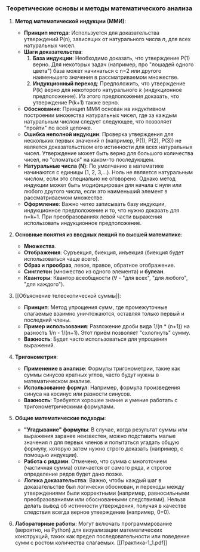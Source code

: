 ### Теоретические основы и методы математического анализа

1. **Метод математической индукции (ММИ)**:
    
    - **Принцип метода**: Используется для доказательства утверждений P(n), зависящих от натурального числа _n_, для всех натуральных чисел.
    - **Шаги доказательства**:
        1. **База индукции**: Необходимо доказать, что утверждение P(1) верно. Для некоторых задач (например, про "лошадей одного цвета") база может начинаться с n=2 или другого наименьшего значения в рассматриваемом множестве.
        2. **Индукционный переход**: Предположить, что утверждение P(k) верно для некоторого натурального _k_ (индукционное предположение). Из этого предположения доказать, что утверждение P(k+1) также верно.
    - **Обоснование**: Принцип ММИ основан на индуктивном построении множества натуральных чисел, где за каждым натуральным числом следует следующее, что позволяет "пройти" по всей цепочке.
    - **Ошибка неполной индукции**: Проверка утверждения для нескольких первых значений _n_ (например, P(1), P(2), P(3)) не является доказательством его истинности для всех натуральных чисел. Утверждение может быть верно для большого количества чисел, но "сломаться" на каком-то последующем.
    - **Натуральные числа (N)**: По умолчанию в математике начинаются с единицы (1, 2, 3,...). Ноль не является натуральным числом, если это специально не оговорено. Однако метод индукции может быть модифицирован для начала с нуля или любого другого числа, если это наименьший элемент в рассматриваемом множестве.
    - **Оформление**: Важно четко записывать базу индукции, индукционное предположение и то, что нужно доказать для n=k+1. При преобразованиях левой части выражения использовать индукционное предположение.
2. **Основные понятия из вводных лекций по высшей математике**:
    
    - **Множества**.
    - **Отображения**: Суръекция, биекция, инъекция (биекция будет использоваться чаще всего).
    - **Образ и прообраз**, левое, правое, обратное отображение.
    - **Синглетон** (множество из одного элемента) и **булеан**.
    - **Кванторы**: Квантор всеобщности (∀ - "для всех", "для любого", "для каждого").
3. [[Объяснение телескопической суммы]]:
    
    - **Принцип**: Метод упрощения сумм, где промежуточные слагаемые взаимно уничтожаются, оставляя только первый и последний члены.
    - **Пример использования**: Разложение дроби вида 1/(n * (n+1)) на разность 1/n - 1/(n+1). Этот приём позволяет "схлопнуть" сумму.
    - **Важность**: Будет часто использоваться для упрощения выражений.
4. **Тригонометрия**:
    
    - **Применение в анализе**: Формулы тригонометрии, такие как суммы синусов кратных углов, часто будут нужны в математическом анализе.
    - **Использование формул**: Например, формула произведения синуса на косинус или разности синусов.
    - **Важность**: Требуется хорошее знание и умение работать с тригонометрическими формулами.
5. **Общие математические подходы**:
    
    - **"Угадывание" формулы**: В случае, когда результат суммы или выражения заранее неизвестен, можно подставить малые значения _n_ для первых членов и попытаться угадать общую формулу, которую затем нужно строго доказать (например, с помощью индукции).
    - **Работа с рядами**: Отмечено, что сумма с многоточием (частичная сумма) отличается от самого ряда, и строгое определение рядов будет дано позже.
    - **Логика доказательства**: Важно, чтобы каждый шаг в доказательстве был логически обоснован, и переходы между утверждениями были корректными (например, равносильными преобразованиями или обоснованными следствиями). Нельзя делать вывод об истинности утверждения, получая в качестве следствия всегда верное утверждение (например, 0=0).
6. **Лабораторные работы**: Могут включать программирование (вероятно, на Python) для визуализации математических конструкций, таких как предел последовательности или поведение сумм с ростом количества слагаемых.
[[Практика-1_1.pdf]]